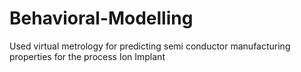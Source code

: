 # Behavioral-Modelling
Used virtual metrology for predicting semi conductor manufacturing properties for the process Ion Implant
